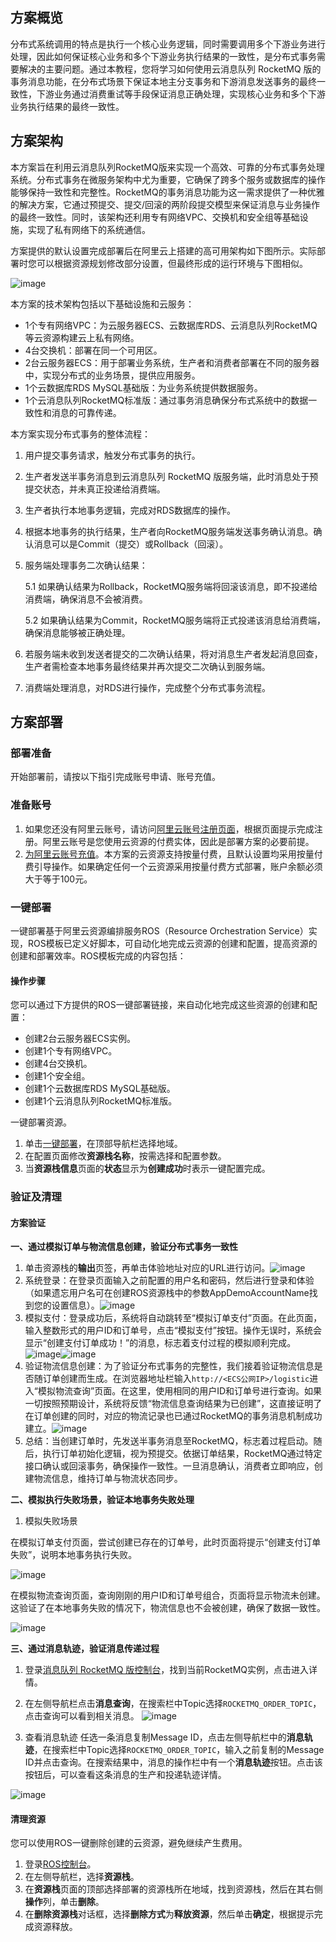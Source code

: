 ## 方案概览

分布式系统调用的特点是执行一个核心业务逻辑，同时需要调用多个下游业务进行处理，因此如何保证核心业务和多个下游业务执行结果的一致性，是分布式事务需要解决的主要问题。通过本教程，您将学习如何使用云消息队列 RocketMQ 版的事务消息功能，在分布式场景下保证本地主分支事务和下游消息发送事务的最终一致性，下游业务通过消费重试等手段保证消息正确处理，实现核心业务和多个下游业务执行结果的最终一致性。

## 方案架构

本方案旨在利用云消息队列RocketMQ版来实现一个高效、可靠的分布式事务处理系统。分布式事务在微服务架构中尤为重要，它确保了跨多个服务或数据库的操作能够保持一致性和完整性。RocketMQ的事务消息功能为这一需求提供了一种优雅的解决方案，它通过预提交、提交/回滚的两阶段提交模型来保证消息与业务操作的最终一致性。同时，该架构还利用专有网络VPC、交换机和安全组等基础设施，实现了私有网络下的系统通信。

方案提供的默认设置完成部署后在阿里云上搭建的高可用架构如下图所示。实际部署时您可以根据资源规划修改部分设置，但最终形成的运行环境与下图相似。

![image](https://help-static-aliyun-doc.aliyuncs.com/assets/img/zh-CN/1604316271/p845114.png)

本方案的技术架构包括以下基础设施和云服务：

* 1个专有网络VPC：为云服务器ECS、云数据库RDS、云消息队列RocketMQ等云资源构建云上私有网络。
* 4台交换机：部署在同一个可用区。
* 2台云服务器ECS：用于部署业务系统，生产者和消费者部署在不同的服务器中，实现分布式的业务场景，提供应用服务。
* 1个云数据库RDS MySQL基础版：为业务系统提供数据服务。
* 1个云消息队列RocketMQ标准版：通过事务消息确保分布式系统中的数据一致性和消息的可靠传递。

本方案实现分布式事务的整体流程：

1. 用户提交事务请求，触发分布式事务的执行。
2. 生产者发送半事务消息到云消息队列 RocketMQ 版服务端，此时消息处于预提交状态，并未真正投递给消费端。
3. 生产者执行本地事务逻辑，完成对RDS数据库的操作。
4. 根据本地事务的执行结果，生产者向RocketMQ服务端发送事务确认消息。确认消息可以是Commit（提交）或Rollback（回滚）。
5. 服务端处理事务二次确认结果：
   
   5.1 如果确认结果为Rollback，RocketMQ服务端将回滚该消息，即不投递给消费端，确保消息不会被消费。
   
   5.2 如果确认结果为Commit，RocketMQ服务端将正式投递该消息给消费端，确保消息能够被正确处理。
6. 若服务端未收到发送者提交的二次确认结果，将对消息生产者发起消息回查，生产者需检查本地事务最终结果并再次提交二次确认到服务端。
7. 消费端处理消息，对RDS进行操作，完成整个分布式事务流程。

## **方案部署**
### 部署准备


开始部署前，请按以下指引完成账号申请、账号充值。

### **准备账号**

1. 如果您还没有阿里云账号，请访问[阿里云账号注册页面](https://account.aliyun.com/register/qr_register.htm)，根据页面提示完成注册。阿里云账号是您使用云资源的付费实体，因此是部署方案的必要前提。
2. [为阿里云账号充值](https://help.aliyun.com/document_detail/324650.html)。本方案的云资源支持按量付费，且默认设置均采用按量付费引导操作。如果确定任何一个云资源采用按量付费方式部署，账户余额必须大于等于100元。
### **一键部署**


一键部署基于阿里云资源编排服务ROS（Resource Orchestration Service）实现，ROS模板已定义好脚本，可自动化地完成云资源的创建和配置，提高资源的创建和部署效率。ROS模板完成的内容包括：

#### 操作步骤

您可以通过下方提供的ROS一键部署链接，来自动化地完成这些资源的创建和配置：

* 创建2台云服务器ECS实例。
* 创建1个专有网络VPC。
* 创建4台交换机。
* 创建1个安全组。
* 创建1个云数据库RDS MySQL基础版。
* 创建1个云消息队列RocketMQ标准版。

一键部署资源。

1. 单击[一键部署](https://ros.console.aliyun.com/region/stacks/create?templateUrl=https://ros-public-templates.oss-cn-hangzhou.aliyuncs.com/service_template/technical-solution/through-RocketMQ-transaction-messages.yml&hideStepRow=true&hideStackConfig=true&pageTitle=通过RocketMQ事务消息实现分布式事务&disableRollback=false&isSimplified=true&disableNavigation=true&productNavBar=disabled)，在顶部导航栏选择地域。
2. 在配置页面修改**资源栈名称**，按需选择和配置参数。
3. 当**资源栈信息**页面的**状态**显示为**创建成功**时表示一键配置完成。
### **验证及清理**


#### 方案验证

**一、通过模拟订单与物流信息创建，验证分布式事务一致性**

1. 单击资源栈的**输出**页签，再单击体验地址对应的URL进行访问。![image](https://help-static-aliyun-doc.aliyuncs.com/assets/img/zh-CN/9712055271/p840510.png)
2. 系统登录：在登录页面输入之前配置的用户名和密码，然后进行登录和体验（如果遗忘用户名可在创建ROS资源栈中的参数AppDemoAccountName找到您的设置信息）。![image](https://help-static-aliyun-doc.aliyuncs.com/assets/img/zh-CN/9712055271/p837683.png)
3. 模拟支付：登录成功后，系统将自动跳转至“模拟订单支付”页面。在此页面，输入整数形式的用户ID和订单号，点击“模拟支付”按钮。操作无误时，系统会显示“创建支付订单成功！”的消息，标志着支付过程的模拟顺利完成。![image](https://help-static-aliyun-doc.aliyuncs.com/assets/img/zh-CN/9712055271/p837687.png)![image](https://help-static-aliyun-doc.aliyuncs.com/assets/img/zh-CN/9712055271/p837690.png)
4. 验证物流信息创建：为了验证分布式事务的完整性，我们接着验证物流信息是否随订单创建而生成。在浏览器地址栏输入`http://<ECS公网IP>/logistic`进入“模拟物流查询”页面。在这里，使用相同的用户ID和订单号进行查询。如果一切按照预期设计，系统将反馈“物流信息查询结果为已创建”，这直接证明了在订单创建的同时，对应的物流记录也已通过RocketMQ的事务消息机制成功建立。![image](https://help-static-aliyun-doc.aliyuncs.com/assets/img/zh-CN/9712055271/p837698.png)
5. 总结：当创建订单时，先发送半事务消息至RocketMQ，标志着过程启动。随后，执行订单初始化逻辑，视为预提交。依据订单结果，RocketMQ通过特定接口确认或回滚事务，确保操作一致性。一旦消息确认，消费者立即响应，创建物流信息，维持订单与物流状态同步。

**二、模拟执行失败场景，验证本地事务失败处理**

1. 模拟失败场景

在模拟订单支付页面，尝试创建已存在的订单号，此时页面将提示“创建支付订单失败”，说明本地事务执行失败。

![image](https://help-static-aliyun-doc.aliyuncs.com/assets/img/zh-CN/1604316271/p848540.png)

在模拟物流查询页面，查询刚刚的用户ID和订单号组合，页面将显示物流未创建。这验证了在本地事务失败的情况下，物流信息也不会被创建，确保了数据一致性。

![image](https://help-static-aliyun-doc.aliyuncs.com/assets/img/zh-CN/1604316271/p848541.png)

**三、通过消息轨迹，验证消息传递过程**

1. 登录[消息队列 RocketMQ 版控制台](https://ons.console.aliyun.com/overview)，找到当前RocketMQ实例，点击进入详情。
2. 在左侧导航栏点击**消息查询**，在搜索栏中Topic选择`ROCKETMQ_ORDER_TOPIC`，点击查询可以看到相关消息。
![image](https://help-static-aliyun-doc.aliyuncs.com/assets/img/zh-CN/1604316271/p848547.png)

3. 查看消息轨迹
任选一条消息复制Message ID，点击左侧导航栏中的**消息轨迹**，在搜索栏中Topic选择`ROCKETMQ_ORDER_TOPIC`，输入之前复制的Message ID并点击查询。在搜索结果中，消息的操作栏中有一个**消息轨迹**按钮。点击该按钮后，可以查看这条消息的生产和投递轨迹详情。

![image](https://help-static-aliyun-doc.aliyuncs.com/assets/img/zh-CN/1604316271/p848562.png)

#### 清理资源

您可以使用ROS一键删除创建的云资源，避免继续产生费用。

1. 登录[ROS控制台](https://ros.console.aliyun.com/overview)。
2. 在左侧导航栏，选择**资源栈**。
3. 在**资源栈**页面的顶部选择部署的资源栈所在地域，找到资源栈，然后在其右侧**操作**列，单击**删除**。
4. 在**删除资源栈**对话框，选择**删除方式**为**释放资源**，然后单击**确定**，根据提示完成资源释放。
